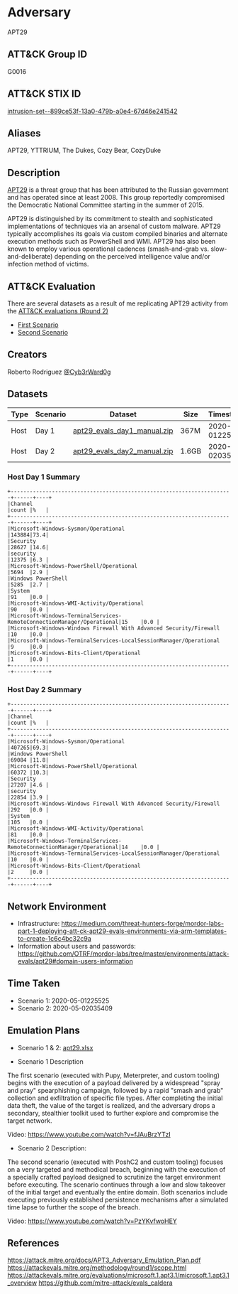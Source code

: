 # Adversary

APT29

## ATT&CK Group ID

G0016

## ATT&CK STIX ID

[intrusion-set--899ce53f-13a0-479b-a0e4-67d46e241542](https://github.com/mitre/cti/blob/b8b9e39cfd2acdc3b0cf4fbd09c29a7732af0e1d/enterprise-attack/intrusion-set/intrusion-set--899ce53f-13a0-479b-a0e4-67d46e241542.json)

## Aliases

APT29, YTTRIUM, The Dukes, Cozy Bear, CozyDuke

## Description

[APT29](https://attack.mitre.org/groups/G0016/) is a threat group that has been attributed to the Russian government and has operated since at least 2008. This group reportedly compromised the Democratic National Committee starting in the summer of 2015.

APT29 is distinguished by its commitment to stealth and sophisticated implementations of techniques via an arsenal of custom malware. APT29 typically accomplishes its goals via custom compiled binaries and alternate execution methods such as PowerShell and WMI. APT29 has also been known to employ various operational cadences (smash-and-grab vs. slow-and-deliberate) depending on the perceived intelligence value and/or infection method of victims. 

## ATT&CK Evaluation 

There are several datasets as a result of me replicating APT29 activity from the [ATT&CK evaluations (Round 2)](https://attackevals.mitre.org/evaluations.html?round=APT29)
* [First Scenario](https://github.com/mitre-attack/attack-arsenal/tree/master/adversary_emulation/APT29/Emulation_Plan/Day%201)
* [Second Scenario](https://github.com/mitre-attack/attack-arsenal/tree/master/adversary_emulation/APT29/Emulation_Plan/Day%202)

## Creators

Roberto Rodriguez [@Cyb3rWard0g](https://twitter.com/Cyb3rWard0g)

## Datasets

| Type | Scenario | Dataset | Size | Timestamp |
|--- |--- |--- |--- |---|
| Host | Day 1 | [apt29_evals_day1_manual.zip](day1/apt29_evals_day1_manual.zip) | 367M | 2020-05-01225525 |
| Host | Day 2 | [apt29_evals_day2_manual.zip](day2/apt29_evals_day2_manual.zip) | 1.6GB | 2020-05-02035409 |

### Host Day 1 Summary

```
+----------------------------------------------------------------------+------+----+
|Channel                                                               |count |%   |
+----------------------------------------------------------------------+------+----+
|Microsoft-Windows-Sysmon/Operational                                  |143884|73.4|
|Security                                                              |28627 |14.6|
|security                                                              |12375 |6.3 |
|Microsoft-Windows-PowerShell/Operational                              |5694  |2.9 |
|Windows PowerShell                                                    |5285  |2.7 |
|System                                                                |91    |0.0 |
|Microsoft-Windows-WMI-Activity/Operational                            |90    |0.0 |
|Microsoft-Windows-TerminalServices-RemoteConnectionManager/Operational|15    |0.0 |
|Microsoft-Windows-Windows Firewall With Advanced Security/Firewall    |10    |0.0 |
|Microsoft-Windows-TerminalServices-LocalSessionManager/Operational    |9     |0.0 |
|Microsoft-Windows-Bits-Client/Operational                             |1     |0.0 |
+----------------------------------------------------------------------+------+----+
```

### Host Day 2 Summary

```
+----------------------------------------------------------------------+------+----+
|Channel                                                               |count |%   |
+----------------------------------------------------------------------+------+----+
|Microsoft-Windows-Sysmon/Operational                                  |407265|69.3|
|Windows PowerShell                                                    |69084 |11.8|
|Microsoft-Windows-PowerShell/Operational                              |60372 |10.3|
|Security                                                              |27207 |4.6 |
|security                                                              |22854 |3.9 |
|Microsoft-Windows-Windows Firewall With Advanced Security/Firewall    |292   |0.0 |
|System                                                                |105   |0.0 |
|Microsoft-Windows-WMI-Activity/Operational                            |81    |0.0 |
|Microsoft-Windows-TerminalServices-RemoteConnectionManager/Operational|14    |0.0 |
|Microsoft-Windows-TerminalServices-LocalSessionManager/Operational    |10    |0.0 |
|Microsoft-Windows-Bits-Client/Operational                             |2     |0.0 |
+----------------------------------------------------------------------+------+----+
```

## Network Environment

* Infrastructure: https://medium.com/threat-hunters-forge/mordor-labs-part-1-deploying-att-ck-apt29-evals-environments-via-arm-templates-to-create-1c6c4bc32c9a
* Information about users and passwords: https://github.com/OTRF/mordor-labs/tree/master/environments/attack-evals/apt29#domain-users-information

## Time Taken

* Scenario 1: 2020-05-01225525
* Scenario 2: 2020-05-02035409

## Emulation Plans

* Scenario 1 & 2: [apt29.xlsx](emulationplans/apt29.xlsx)

* Scenario 1 Description

The first scenario (executed with Pupy, Meterpreter, and custom tooling) begins with the execution of a payload delivered by a widespread "spray and pray" spearphishing campaign, followed by a rapid "smash and grab" collection and exfiltration of specific file types. After completing the initial data theft, the value of the target is realized, and the adversary drops a secondary, stealthier toolkit used to further explore and compromise the target network.

Video: https://www.youtube.com/watch?v=fJAuBrzYTzI

* Scenario 2 Description:

The second scenario (executed with PoshC2 and custom tooling) focuses on a very targeted and methodical breach, beginning with the execution of a specially crafted payload designed to scrutinize the target environment before executing. The scenario continues through a low and slow takeover of the initial target and eventually the entire domain. Both scenarios include executing previously established persistence mechanisms after a simulated time lapse to further the scope of the breach.

Video: https://www.youtube.com/watch?v=PzYKvfwoHEY

## References

https://attack.mitre.org/docs/APT3_Adversary_Emulation_Plan.pdf
https://attackevals.mitre.org/methodology/round1/scope.html
https://attackevals.mitre.org/evaluations/microsoft.1.apt3.1/microsoft.1.apt3.1_overview
https://github.com/mitre-attack/evals_caldera